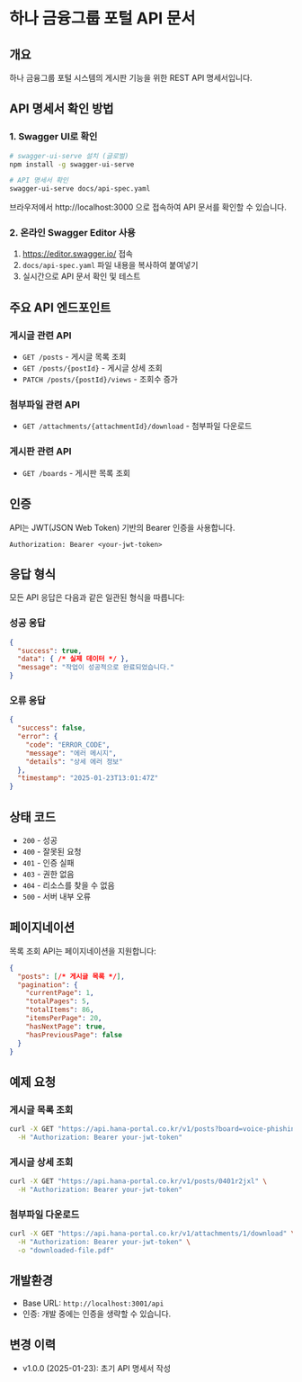 # 하나 금융그룹 포털 API 문서

## 개요

하나 금융그룹 포털 시스템의 게시판 기능을 위한 REST API 명세서입니다.

## API 명세서 확인 방법

### 1. Swagger UI로 확인

```bash
# swagger-ui-serve 설치 (글로벌)
npm install -g swagger-ui-serve

# API 명세서 확인
swagger-ui-serve docs/api-spec.yaml
```

브라우저에서 http://localhost:3000 으로 접속하여 API 문서를 확인할 수 있습니다.

### 2. 온라인 Swagger Editor 사용

1. https://editor.swagger.io/ 접속
2. `docs/api-spec.yaml` 파일 내용을 복사하여 붙여넣기
3. 실시간으로 API 문서 확인 및 테스트

## 주요 API 엔드포인트

### 게시글 관련 API

- `GET /posts` - 게시글 목록 조회
- `GET /posts/{postId}` - 게시글 상세 조회
- `PATCH /posts/{postId}/views` - 조회수 증가

### 첨부파일 관련 API

- `GET /attachments/{attachmentId}/download` - 첨부파일 다운로드

### 게시판 관련 API

- `GET /boards` - 게시판 목록 조회

## 인증

API는 JWT(JSON Web Token) 기반의 Bearer 인증을 사용합니다.

```
Authorization: Bearer <your-jwt-token>
```

## 응답 형식

모든 API 응답은 다음과 같은 일관된 형식을 따릅니다:

### 성공 응답
```json
{
  "success": true,
  "data": { /* 실제 데이터 */ },
  "message": "작업이 성공적으로 완료되었습니다."
}
```

### 오류 응답
```json
{
  "success": false,
  "error": {
    "code": "ERROR_CODE",
    "message": "에러 메시지",
    "details": "상세 에러 정보"
  },
  "timestamp": "2025-01-23T13:01:47Z"
}
```

## 상태 코드

- `200` - 성공
- `400` - 잘못된 요청
- `401` - 인증 실패
- `403` - 권한 없음
- `404` - 리소스를 찾을 수 없음
- `500` - 서버 내부 오류

## 페이지네이션

목록 조회 API는 페이지네이션을 지원합니다:

```json
{
  "posts": [/* 게시글 목록 */],
  "pagination": {
    "currentPage": 1,
    "totalPages": 5,
    "totalItems": 86,
    "itemsPerPage": 20,
    "hasNextPage": true,
    "hasPreviousPage": false
  }
}
```

## 예제 요청

### 게시글 목록 조회
```bash
curl -X GET "https://api.hana-portal.co.kr/v1/posts?board=voice-phishing&page=1&limit=20" \
  -H "Authorization: Bearer your-jwt-token"
```

### 게시글 상세 조회
```bash
curl -X GET "https://api.hana-portal.co.kr/v1/posts/0401r2jxl" \
  -H "Authorization: Bearer your-jwt-token"
```

### 첨부파일 다운로드
```bash
curl -X GET "https://api.hana-portal.co.kr/v1/attachments/1/download" \
  -H "Authorization: Bearer your-jwt-token" \
  -o "downloaded-file.pdf"
```

## 개발환경

- Base URL: `http://localhost:3001/api`
- 인증: 개발 중에는 인증을 생략할 수 있습니다.

## 변경 이력

- v1.0.0 (2025-01-23): 초기 API 명세서 작성